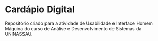 # Cardápio Digital

Repositório criado para a atividade de Usabilidade e Interface Homem Máquina do curso de Análise e Desenvolvimento de Sistemas da UNINASSAU.
